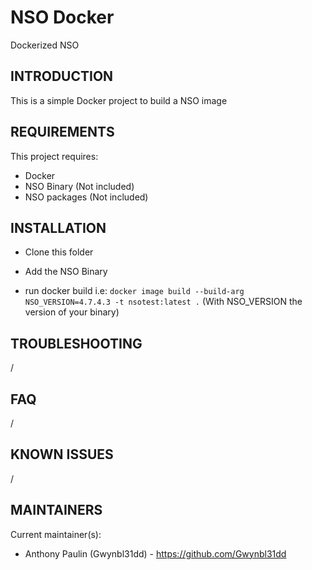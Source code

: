 # NSO Docker

Dockerized NSO 

INTRODUCTION
------------

This is a simple Docker project to build a NSO image

REQUIREMENTS
------------

This project requires:

 * Docker
 * NSO Binary (Not included)
 * NSO packages (Not included)
   
INSTALLATION
------------
 
 * Clone this folder

 * Add the NSO Binary
 
 * run docker build i.e: ``docker image build --build-arg NSO_VERSION=4.7.4.3 -t nsotest:latest .`` (With NSO_VERSION the version of your binary)
 
   
TROUBLESHOOTING
---------------

/

FAQ
---

/

KNOWN ISSUES
---------------

/

MAINTAINERS
-----------

Current maintainer(s):
 * Anthony Paulin (Gwynbl31dd) - https://github.com/Gwynbl31dd

